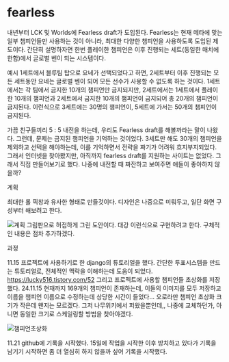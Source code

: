 # fearless

내년부터 LCK 및 Worlds에 Fearless draft가 도입된다.
Fearless는 현재 메타에 맞는 일부 챔피언들만 사용하는 것이 아니라, 최대한 다양한 챔피언을 사용하도록 도입된 제도이다.
간단히 설명하자면 한번 플레이한 챔피언은 이후 진행되는 세트(동일한 매치에 한함)에서 글로벌 벤이 되는 시스템이다.

예시
1세트에서 블루팀 탑으로 요네가 선택되었다고 하면, 2세트부터 이후 진행되는 모든 세트동안 요네는 글로벌 벤이 되어 모든 선수가 사용할 수 없도록 하는 것이다.
1세트에서는 각 팀에서 금지한 10개의 챔피언만 금지되지만, 2세트에서는 1세트에서 플레이한 10개의 챔피언과 2세트에서 금지한 10개의 챔피언이 금지되어 총 20개의 챔피언이 금지된다. 이런식으로 3세트에는 30명의 챔피언이, 5세트에 가서는 50개의 챔피언이 금지된다.

가끔 친구들끼리 5 : 5 내전을 하는데, 우리도 Fearless draft를 해볼까라는 말이 나왔다. 그런데, 문제는 금지된 챔피언을 기억하는 것이었다. 3세트만 해도 30개의 챔피언을 제외하고 선택을 해야하는데, 이를 기억하면서 전략을 짜기가 어려워 흐지부지되었다. 그래서 인터넷을 찾아봤지만, 아직까지 fearless draft를 지원하는 사이트는 없었다. 그래서 직접 만들어보기로 했다. 나중에 내전할 때 짜잔하고 보여주면 애들이 좋아하지 않을까?

계획

최대한 롤 픽창과 유사한 형태로 만들것이다. 디자인은 나중으로 미뤄두고, 일단 화면 구성부터 해보려고 한다.

![계획](https://github.com/user-attachments/assets/d3ecc275-966d-4b18-92d3-273ac8bb5d8c)
그림판으로 허접하게 그린 도안이다. 대강 이런식으로 구현하려고 한다. 구체적인 내용은 점차 추가하겠다.

과정

11.15
프로젝트에 사용하기로 한 django의 튜토리얼을 했다. 간단한 투표시스템을 만드는 튜토리얼로, 전체적인 맥락을 이해하는데 도움이 되었다.
https://lucky516.tistory.com/52
그리고 프로젝트에 사용할 챔피언들 초상화를 저장했다. 24.11.15 현재까지 169개의 챔피언이 존재하는데, 이들의 이미지를 모두 저장하고 이름을 챔피언 이름으로 수정하는데 상당한 시간이 들었다... 오로라만 챔피언 초상화 크기가 작은데 왠지는 모르겠다. 그저 나무위키에서 퍼왔을뿐인데,, 나중에 교체하던가, 아니면 동일한 크기로 스케일링할 방법을 찾아야겠다.

![챔피언초상화](https://github.com/user-attachments/assets/f16742c3-7c5f-40fe-ab89-becaa303962f)

11.21 github에 기록을 시작했다. 15일에 작업을 시작한 이후 방치하고 있다가 기록을 남기기 시작하면 좀 더 열심히 하지 않을까 싶어 기록을 시작했다.
